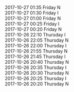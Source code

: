 2017-10-27 01:35 Friday  N  
2017-10-27 01:30 Friday  I  
2017-10-27 01:00 Friday  N  
2017-10-27 00:25 Friday  I  
2017-10-27 00:20 Friday  N  
2017-10-26 22:10 Thursday  I  
2017-10-26 22:05 Thursday  N  
2017-10-26 22:00 Thursday  I  
2017-10-26 21:55 Thursday  N  
2017-10-26 21:45 Thursday  I  
2017-10-26 20:40 Thursday  N  
2017-10-26 20:35 Thursday  I  
2017-10-26 20:30 Thursday  N  
2017-10-26 20:25 Thursday  I  
2017-10-26 20:20 Thursday  N  
